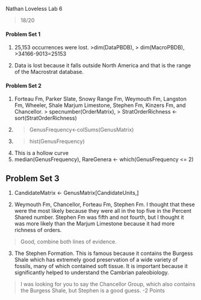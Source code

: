 Nathan Loveless
Lab 6

> 18/20

#### Problem Set 1

1)  25,153 occurrences were lost. >dim(DataPBDB), > dim(MacroPBDB),    >34166-9013=25153

2) Data is lost because it falls outside North America and that is the range of the Macrostrat database.

#### Problem Set 2
1) Forteau Fm, Parker Slate, Snowy Range Fm, Weymouth Fm, Langston Fm, Wheeler, Shale Marjum Limestone, Stephen Fm, Kinzers Fm, and Chancellor.                                              > specnumber(OrderMatrix), > StratOrderRichness <- sort(StratOrderRichness)
2) > GenusFrequency<-colSums(GenusMatrix)
3) > hist(GenusFrequency)
4) This is a hollow curve
5) median(GenusFrequency),      RareGenera <- which(GenusFrequency <= 2)

## Problem Set 3
1) CandidateMatrix <- GenusMatrix[CandidateUnits,]

2) Weymouth Fm, Chancellor, Forteau Fm, Stephen Fm. I thought that these were the most likely because they were all in the top five in the Percent Shared number. Stephen Fm was fifth and not fourth, but I thought it was more likely than the Marjum Limestone because it had more richness of orders.

> Good, combine both lines of evidence.

3) The Stephen Formation. This is famous because it contains the Burgess Shale which has extremely good preservation of a wide variety of fossils, many of which contained soft tissue. It is important because it significantly helped to understand the Cambrian paleobiology.

>  I was looking for you to say the Chancellor Group, which also contains the Burgess Shale, but Stephen is a good guess. -2 Points
